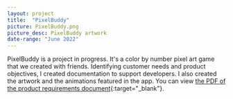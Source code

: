 ```yaml
---
layout: project
title:  "PixelBuddy"
picture: PixelBuddy.png
picture_desc: PixelBuddy artwork
date-range: "June 2022"
---
```

PixelBuddy is a project in progress. It's a color by number pixel art game that we created with friends. Identifying customer needs and product objectives, I created documentation to support developers. I also created the artwork and the animations featured in the app. You can view [the PDF of the product requirements document](https://docs.google.com/document/d/1rj_AWaty77vsOUoF1aMRuFuMe_83dtO637YIDS6LFHA/preview){:target="_blank"}.